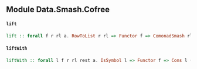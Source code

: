 ## Module Data.Smash.Cofree

#### `lift`

``` purescript
lift :: forall f r rl a. RowToList r rl => Functor f => ComonadSmash rl r => Co f a -> Co (Smash (cofree :: Proxy2 (Cofree f) | r)) a
```

#### `liftWith`

``` purescript
liftWith :: forall l f r rl rest a. IsSymbol l => Functor f => Cons l (Proxy2 (Cofree f)) rest r => RowToList rest rl => ComonadSmash rl rest => SProxy l -> Co f a -> Co (Smash r) a
```


